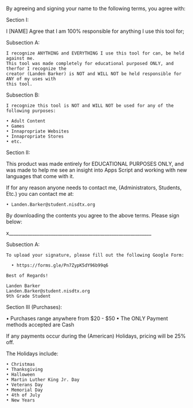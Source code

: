 By agreeing and signing your name to the following terms, you agree with:

Section I:
  
  I [NAME] Agree that I am 100% responsible for anything I use this tool for;
  
  Subsection A:
    
    I recognize ANYTHING and EVERYTHING I use this tool for can, be held against me.
    This tool was made completely for educational purposed ONLY, and therfor I recognize the
    creator (Landen Barker) is NOT and WILL NOT be held responsible for ANY of my uses with
    this tool.
    
  Subsection B:
    
    I recognize this tool is NOT and WILL NOT be used for any of the following purposes:
    
    • Adult Content
    • Games
    • Innapropriate Websites
    • Innapropriate Stores
    • etc.
    
Section II:

  This product was made entirely for EDUCATIONAL PURPOSES ONLY, and was made to help me see an insight
  into Apps Script and working with new languages that come with it.
  
  If for any reason anyone needs to contact me, (Administrators, Students, Etc.) you can contact me at:
  
    • Landen.Barker@student.nisdtx.org
  
  By downloading the contents you agree to the above terms.
  Please sign below:
  
  
  
  x_____________________________________________________________
  
  Subsection A:
    
    To upload your signature, please fill out the following Google Form:
    
      • https://forms.gle/Pn7ZypK5dY96b99q6
    
    Best of Regards!
    
    Landen Barker
    Landen.Barker@student.nisdtx.org
    9th Grade Student

Section III (Purchases):

  • Purchases range anywhere from $20 - $50
  • The ONLY Payment methods accepted are Cash
  
  If any payments occur during the (American) Holidays, pricing will be 25% off.
  
  The Holidays include:
  
    • Christmas
    • Thanksgiving
    • Halloween
    • Martin Luther King Jr. Day
    • Veterans Day
    • Memorial Day
    • 4th of July
    • New Years
